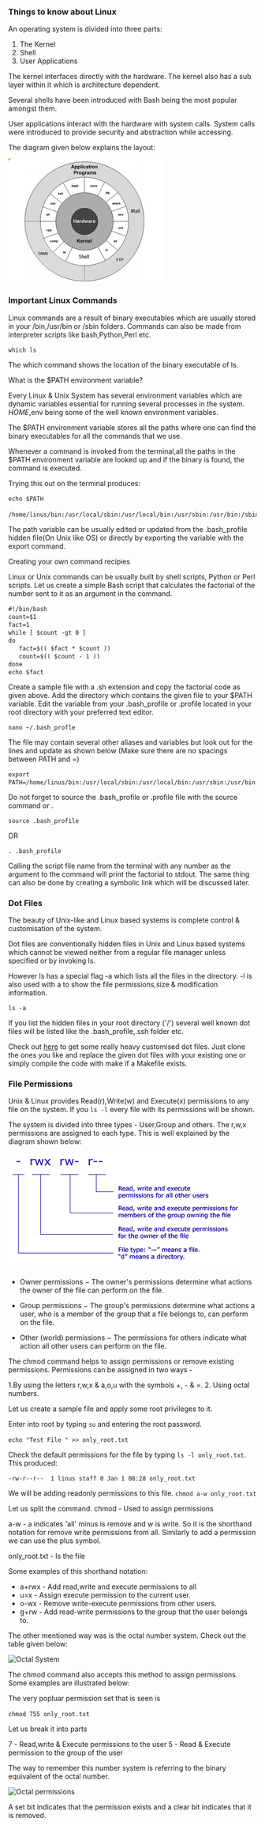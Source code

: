 ### Things to know about Linux 


An operating system is divided into three parts:

1. The Kernel 
2. Shell 
3. User Applications 

The kernel interfaces directly with the hardware. The kernel also has a sub layer within it which is architecture dependent.

Several shells have been introduced with Bash being the most popular amongst them.

User applications interact with the hardware with system calls. System calls were introduced to provide security and abstraction while accessing.

The diagram given below explains the layout: 

![OS Diagram](os.jpg "Operating System Diagram")

### Important Linux Commands 

Linux commands are a result of binary executables which are usually stored in your /bin,/usr/bin or /sbin folders. Commands can also be made from interpreter scripts like bash,Python,Perl etc.

```
which ls
```
The which command shows the location of the binary executable of ls.

What is the $PATH environment variable? 


Every Linux & Unix System has several environment variables which are dynamic variables essential for running several processes in the system.
$HOME,$env being some of the well known environment variables.

The $PATH environment variable stores all the paths where one can find the binary executables for all the commands that we use.

Whenever a command is invoked from the terminal,all the paths in the $PATH environment variable are looked up and if the binary is found, the command is executed.

Trying this out on the terminal produces: 
```
echo $PATH

/home/linus/bin:/usr/local/sbin:/usr/local/bin:/usr/sbin:/usr/bin:/sbin:/bin

```
The path variable can be usually edited or updated from the .bash_profile hidden file(On Unix like OS) or directly by exporting the variable with the export command.


Creating your own command recipies

Linux or Unix commands can be usually built by shell scripts, Python or Perl scripts.
Let us create a simple Bash script that calculates the factorial of the number sent to it as an argument in the command.

```
#!/bin/bash
count=$1 
fact=1
while [ $count -gt 0 ] 
do
   fact=$(( $fact * $count ))
   count=$(( $count - 1 ))
done
echo $fact

```

Create a sample file with a  .sh extension and copy the factorial code as given above.
Add the directory which contains the given file to your $PATH variable. Edit the variable from your .bash_profile or .profile located in your root directory with your preferred text editor.


```
nano ~/.bash_profle

```

The file may contain several other aliases and variables but look out for the lines and update as shown below
(Make sure there are no spacings between PATH and =)
```
export PATH=/home/linus/bin:/usr/local/sbin:/usr/local/bin:/usr/sbin:/usr/bin:/sbin:/bin:/directory_of_bash_script

```

Do not forget to source the .bash_profile or .profile file with the source command or . 

```
source .bash_profile
```
OR

```
. .bash_profile
```

Calling the script file name from the terminal with any number as the argument to the command will print the factorial to stdout.
The same thing can also be done by creating a symbolic link which will be discussed later.

### Dot Files

The beauty of Unix-like and Linux based systems is complete control & customisation of the system. 

Dot files are conventionally hidden files in Unix and Linux based systems which cannot be viewed neither from a regular file manager unless specified or by invoking ls.

However ls has a special flag -a which lists all the files in the directory. -l is also used with a to show the file permissions,size & modification information.

``` 
ls -a

``` 

If you list the hidden files in your root directory ('/') several well known dot files will be listed like the .bash_profile,.ssh folder etc.

Check out [here](https://dotfiles.github.io/) to get some really heavy customised dot files. Just clone the ones you like and replace the given dot files with your existing one or simply compile the code with make if a Makefile exists.


### File Permissions 

Unix & Linux provides Read(r),Write(w) and Execute(x) permissions to any file on the system. 
If you ``` ls -l ``` every file with its permissions will be shown.

The system is divided into three types - User,Group and others. The r,w,x permissions are assigned to each type. This is well explained by the diagram shown below: 

![Permissions](permissions.jpg "Permissions")

- Owner permissions − The owner's permissions determine what actions the owner of the file can perform on the file.

- Group permissions − The group's permissions determine what actions a user, who is a member of the group that a file belongs to, can perform on the file.

- Other (world) permissions − The permissions for others indicate what action all other users can perform on the file.

The chmod command helps to assign permissions or remove existing permissions. Permissions can be assigned in two ways - 

1.By using the letters r,w,x & a,o,u with the symbols +, - & =.
2. Using octal numbers.

Let us create a sample file and apply some root privileges to it.

Enter into root by typing ```su``` and entering the root password. 

``` echo "Test File " >> only_root.txt ```

Check the default permissions for the file by typing ``` ls -l only_root.txt ```. This produced: 

``` 
-rw-r--r--  1 linus staff 0 Jan 1 08:28 only_root.txt
```

We will be adding readonly permissions to this file. 
``` chmod a-w only_root.txt ```

Let us split the command. 
chmod - Used to assign permissions

a-w - a indicates 'all' minus is remove and w is write. So it is the shorthand notation for remove write permissions from all. Similarly to add a permission we can use the plus symbol.

only_root.txt - Is the file

Some examples of this shorthand notation:

* a+rwx - Add read,write and execute permissions to all
* u=x - Assign execute permission to the current user.
* o-wx - Remove write-execute permissions from other users.
* g+rw - Add read-write permissions to the group that the user belongs to.

The other mentioned way was is the octal number system. Check out the table given below:

![Octal System](octal.png "Octal System")


The chmod command also accepts this method to assign permissions. 
Some examples are illustrated below:

The very popluar permission set that is seen is 

``` chmod 755 only_root.txt ``` 

Let us break it into parts

7 - Read,write & Execute permissions to the user
5 - Read & Execute permission to the group of the user

The way to remember this number system is referring to the binary equivalent of the octal number.

![Octal permissions](octal-permission.png "Octal permissions")

A set bit indicates that the permission exists and a clear bit indicates that it is removed.



